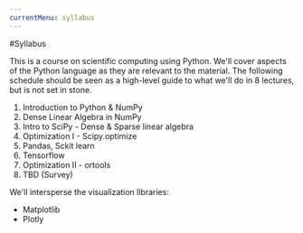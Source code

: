 ```yaml
---
currentMenu: syllabus
---
```


#Syllabus

This is a course on scientific computing using Python.  We'll cover aspects of the Python language as they are relevant to the material.  The following schedule should be seen as a high-level guide to what we'll do in 8 lectures, but is not set in stone.

1. Introduction to Python & NumPy
2. Dense Linear Algebra in NumPy
3. Intro to SciPy - Dense & Sparse linear algebra
4. Optimization I - Scipy.optimize
5. Pandas, Sckit learn
6. Tensorflow
7. Optimization II - ortools
8. TBD (Survey)

We'll intersperse the visualization libraries:
* Matplotlib
* Plotly

